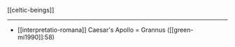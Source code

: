 [[celtic-beings]]

---

- [[interpretatio-romana]] Caesar's Apollo = Grannus ([[green-mi1990]]:58)

